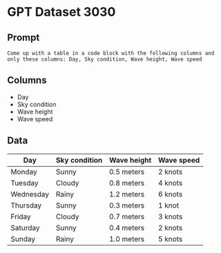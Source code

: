 # GPT Dataset 3030
## Prompt
```
Come up with a table in a code block with the following columns and only these columns: Day, Sky condition, Wave height, Wave speed
```
## Columns
- Day
- Sky condition
- Wave height
- Wave speed

## Data
| Day         | Sky condition | Wave height | Wave speed |
|-------------|---------------|-------------|------------|
| Monday      | Sunny         | 0.5 meters  | 2 knots    |
| Tuesday     | Cloudy        | 0.8 meters  | 4 knots    |
| Wednesday   | Rainy         | 1.2 meters  | 6 knots    |
| Thursday    | Sunny         | 0.3 meters  | 1 knot     |
| Friday      | Cloudy        | 0.7 meters  | 3 knots    |
| Saturday    | Sunny         | 0.4 meters  | 2 knots    |
| Sunday      | Rainy         | 1.0 meters  | 5 knots    |

